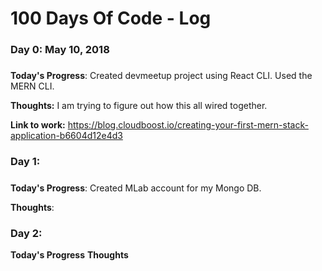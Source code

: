# 100 Days Of Code - Log

### Day 0: May 10, 2018
##### 

**Today's Progress**: Created devmeetup project using React CLI. Used the MERN CLI.

**Thoughts:** I am trying to figure out how this all wired together.

**Link to work:** https://blog.cloudboost.io/creating-your-first-mern-stack-application-b6604d12e4d3

### Day 1:
##### 

**Today's Progress**: Created MLab account for my Mongo DB. 

**Thoughts**:




### Day 2:

**Today's Progress**
**Thoughts** 
